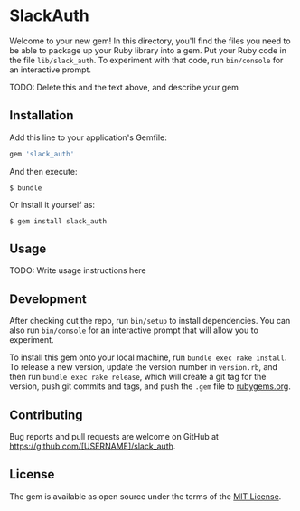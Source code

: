 # SlackAuth

Welcome to your new gem! In this directory, you'll find the files you need to be able to package up your Ruby library into a gem. Put your Ruby code in the file `lib/slack_auth`. To experiment with that code, run `bin/console` for an interactive prompt.

TODO: Delete this and the text above, and describe your gem

## Installation

Add this line to your application's Gemfile:

```ruby
gem 'slack_auth'
```

And then execute:

    $ bundle

Or install it yourself as:

    $ gem install slack_auth

## Usage

TODO: Write usage instructions here

## Development

After checking out the repo, run `bin/setup` to install dependencies. You can also run `bin/console` for an interactive prompt that will allow you to experiment.

To install this gem onto your local machine, run `bundle exec rake install`. To release a new version, update the version number in `version.rb`, and then run `bundle exec rake release`, which will create a git tag for the version, push git commits and tags, and push the `.gem` file to [rubygems.org](https://rubygems.org).

## Contributing

Bug reports and pull requests are welcome on GitHub at https://github.com/[USERNAME]/slack_auth.

## License

The gem is available as open source under the terms of the [MIT License](https://opensource.org/licenses/MIT).
